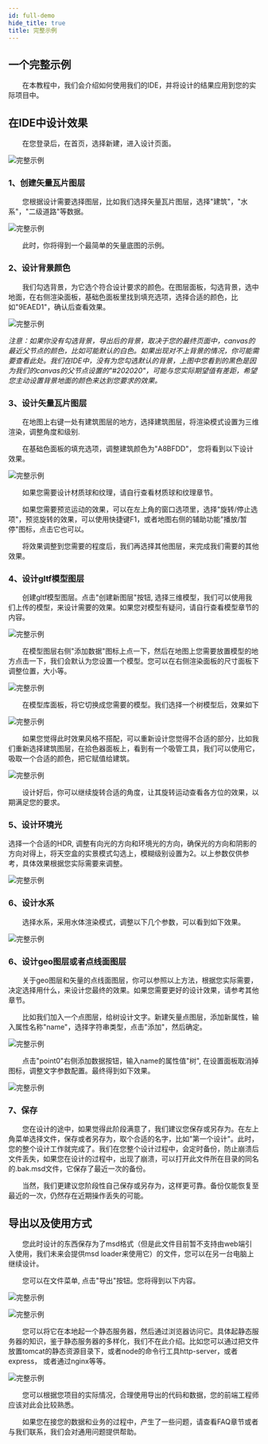 ```yaml
---
id: full-demo
hide_title: true
title: 完整示例
---
```


## 一个完整示例

　　在本教程中，我们会介绍如何使用我们的IDE，并将设计的结果应用到您的实际项目中。

## 在IDE中设计效果

　　在您登录后，在首页，选择新建，进入设计页面。

![完整示例](../assets/full-demo-1.png)


### 1、创建矢量瓦片图层

　　您根据设计需要选择图层，比如我们选择矢量瓦片图层，选择"建筑"，"水系"，"二级道路"等数据。

![完整示例](../assets/full-demo-2.png)

　　此时，你将得到一个最简单的矢量底图的示例。

### 2、设计背景颜色

　　我们勾选背景，为它选个符合设计要求的颜色。在图层面板，勾选背景，选中地面，在右侧渲染面板，基础色面板里找到填充选项，选择合适的颜色，比如"9EAED1"，确认后查看效果。

![完整示例](../assets/full-demo-2-a.png)

*注意：如果你没有勾选背景，导出后的背景，取决于您的最终页面中，canvas的最近父节点的颜色，比如可能默认的白色。如果出现对不上背景的情况，你可能需要查看此处。我们在IDE中，没有为您勾选默认的背景，上图中您看到的黑色是因为我们的canvas的父节点设置的"#202020"，可能与您实际期望值有差距，希望您主动设置背景地面的颜色来达到您要求的效果。*

### 3、设计矢量瓦片图层

　　在地图上右键一处有建筑图层的地方，选择建筑图层，将渲染模式设置为三维渲染，调整角度和级别.

　　在基础色面板的填充选项，调整建筑颜色为"A8BFDD"， 您将看到以下设计效果。

![完整示例](../assets/full-demo-3.png)


　　如果您需要设计材质球和纹理，请自行查看材质球和纹理章节。

　　如果您需要预览运动的效果，可以在左上角的窗口选项里，选择"旋转/停止选项"，预览旋转的效果，可以使用快捷键F1，或者地图右侧的辅助功能"播放/暂停"图标，点击它也可以。

　　将效果调整到您需要的程度后，我们再选择其他图层，来完成我们需要的其他效果。

### 4、设计gltf模型图层

　　创建gltf模型图层。点击"创建新图层"按钮, 选择三维模型，我们可以使用我们上传的模型，来设计需要的效果。如果您对模型有疑问，请自行查看模型章节的内容。

![完整示例](../assets/full-demo-4.png)

　　在模型图层右侧"添加数据"图标上点一下，然后在地图上您需要放置模型的地方点击一下，我们会默认为您设置一个模型。您可以在右侧渲染面板的尺寸面板下调整位置，大小等。

![完整示例](../assets/full-demo-5.png)

　　在模型库面板，将它切换成您需要的模型。我们选择一个树模型后，效果如下

![完整示例](../assets/full-demo-6.png)

　　如果您觉得此时效果风格不搭配，可以重新设计您觉得不合适的部分，比如我们重新选择建筑图层，在拾色器面板上，看到有一个吸管工具，我们可以使用它，吸取一个合适的颜色，把它赋值给建筑。

![完整示例](../assets/full-demo-7.png)

　　设计好后，你可以继续旋转合适的角度，让其旋转运动查看各方位的效果，以期满足您的要求。

### 5、设计环境光

选择一个合适的HDR, 调整有向光的方向和环境光的方向，确保光的方向和阴影的方向对得上，将天空盒的实景模式勾选上，模糊级别设置为2。以上参数仅供参考，具体效果根据您实际需要来调整。

![完整示例](../assets/full-demo-t-1.png)

### 6、设计水系

　　选择水系，采用水体渲染模式，调整以下几个参数，可以看到如下效果。

![完整示例](../assets/full-demo-t-2.png)


### 6、设计geo图层或者点线面图层

　　关于geo图层和矢量的点线面图层，你可以参照以上方法，根据您实际需要，决定选择用什么，来设计您最终的效果。如果您需要更好的设计效果，请参考其他章节。

　　比如我们加入一个点图层，给树设计文字。新建矢量点图层，添加新属性，输入属性名称"name"，选择字符串类型，点击"添加"，然后确定。

![完整示例](../assets/full-demo-t-3.png)

　　点击"point0"右侧添加数据按钮，输入name的属性值"树", 在设置面板取消掉图标，调整文字参数配置。最终得到如下效果。

![完整示例](../assets/full-demo-t-4.png)

### 7、保存

　　您在设计的途中，如果觉得此阶段满意了，我们建议您保存或另存为。在左上角菜单选择文件，保存或者另存为，取个合适的名字，比如"第一个设计"。此时，您的整个设计工作就完成了。我们在您整个设计过程中，会定时备份，防止崩溃后文件丢失，如果您在设计的过程中，出现了崩溃，可以打开此文件所在目录的同名的.bak.msd文件，它保存了最近一次的备份。

　　当然，我们更建议您阶段性自己保存或另存为，这样更可靠。备份仅能恢复至最近的一次，仍然存在近期操作丢失的可能。

## 导出以及使用方式

　　您此时设计的东西保存为了msd格式（但是此文件目前暂不支持由web端引入使用，我们未来会提供msd loader来使用它）的文件，您可以在另一台电脑上继续设计。

　　您可以在文件菜单, 点击"导出"按钮。您将得到以下内容。

![完整示例](../assets/full-demo-8.png)

![完整示例](../assets/full-demo-9.png)

　　您可以将它在本地起一个静态服务器，然后通过浏览器访问它。具体起静态服务器的知识，鉴于静态服务器的多样化，我们不在此介绍。比如您可以通过把文件放置tomcat的静态资源目录下，或者node的命令行工具http-server，或者express， 或者通过nginx等等。

![完整示例](../assets/full-demo-10.png)

　　您可以根据您项目的实际情况，合理使用导出的代码和数据，您的前端工程师应该对此会比较熟悉。

　　如果您在接您的数据和业务的过程中，产生了一些问题，请查看FAQ章节或者与我们联系，我们会对通用问题提供帮助。

